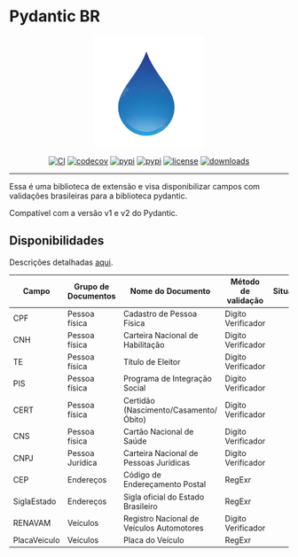 # Pydantic BR

<p align="center">
    <img src="https://raw.githubusercontent.com/scjorge/pydantic_br/master/docs/assets/logo.png" width='200'/>
</p>

<center>

[![CI](https://github.com/scjorge/pydantic_br/workflows/CI/badge.svg?event=push)](https://github.com/scjorge/pydantic_br/actions)
[![codecov](https://codecov.io/gh/scjorge/pydantic_br/branch/master/graph/badge.svg?token=1XVEXSBU69)](https://codecov.io/gh/scjorge/pydantic_br)
[![pypi](https://img.shields.io/pypi/v/pydantic-br)](https://pypi.org/project/pydantic-br/)
[![pypi](https://img.shields.io/pypi/pyversions/pydantic-br)](https://pypi.org/project/pydantic-br/)
[![license](https://img.shields.io/pypi/l/pydantic-br)](https://github.com/scjorge/pydantic_br/blob/master/LICENSE)
[![downloads](https://img.shields.io/pypi/dm/pydantic-br)](https://pypi.org/project/pydantic-br/)

</center>

---


Essa é uma biblioteca de extensão e visa disponibilizar campos com validações brasileiras para a biblioteca pydantic.

Compatível com a versão v1 e v2 do Pydantic.



## Disponibilidades

Descrições detalhadas [aqui](usage/descriptions.md).

| Campo | Grupo de Documentos | Nome do Documento | Método de validação | Situação
|---|---|---|---|---|
| CPF | Pessoa física | Cadastro de Pessoa Física | Digito Verificador
| CNH | Pessoa física | Carteira Nacional de Habilitação | Digito Verificador
| TE | Pessoa física  | Título de Eleitor | Digito Verificador
| PIS | Pessoa física  | Programa de Integração Social | Digito Verificador
| CERT | Pessoa física  | Certidão (Nascimento/Casamento/Óbito) | Digito Verificador
| CNS | Pessoa física  | Cartão Nacional de Saúde | Digito Verificador
| CNPJ | Pessoa Jurídica | Carteira Nacional de Pessoas Jurídicas | Digito Verificador
| CEP | Endereços  | Código de Endereçamento Postal | RegExr
| SiglaEstado | Endereços  | Sigla oficial do Estado Brasileiro  | RegExr
| RENAVAM | Veículos | Registro Nacional de Veículos Automotores | Digito Verificador
| PlacaVeiculo | Veículos | Placa do Veículo | RegExr
